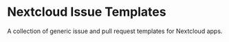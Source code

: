 # Nextcloud Issue Templates
A collection of generic issue and pull request templates for Nextcloud apps.
